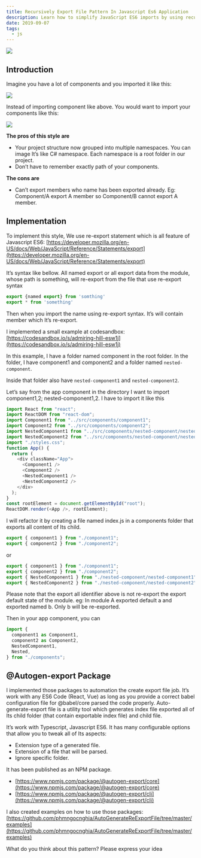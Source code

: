 ```yaml
---
title: Recursively Export File Pattern In Javascript Es6 Application
description: Learn how to simplify JavaScript ES6 imports by using recursive re-export patterns and automate index file creation with the @autogen-export package for cleaner component management.
date: 2019-09-07
tags:
  - js
---
```


![](assets/recursively-export-file-pattern-in-javascript-es6-application_08f14b555ce54599844167b5700622ca_md5.webp)

## Introduction

Imagine you have a lot of components and you imported it like this:

![](assets/recursively-export-file-pattern-in-javascript-es6-application_c733b9fb01a2eb50f4a8895d2cd68acd_md5.webp)

Instead of importing component like above. You would want to import your components like this:

![](assets/recursively-export-file-pattern-in-javascript-es6-application_024be7746f1d8a3f25ffad7888a47caf_md5.webp)

**The pros of this style are**

- Your project structure now grouped into multiple namespaces. You can image It’s like C# namespace. Each namespace is a root folder in our project.
- Don’t have to remember exactly path of your components.

**The cons are**

- Can’t export members who name has been exported already. Eg: Component/A export A member so Component/B cannot export A member.

## Implementation

To implement this style, We use re-export statement which is all feature of Javascript ES6: [https://developer.mozilla.org/en-US/docs/Web/JavaScript/Reference/Statements/export](https://developer.mozilla.org/en-US/docs/Web/JavaScript/Reference/Statements/export)

It’s syntax like bellow. All named export or all export data from the module, whose path is something, will re-export from the file that use re-export syntax

```javascript
export {named export} from 'somthing'
export * from 'something'
```

Then when you import the name using re-export syntax. It’s will contain member which It’s re-export.

I implemented a small example at codesandbox: [https://codesandbox.io/s/admiring-hill-esw1j](https://codesandbox.io/s/admiring-hill-esw1j)

In this example, I have a folder named component in the root folder. In the folder, I have component1 and component2 and a folder named `nested-component`.

Inside that folder also have `nested-component1` and `nested-component2`.

Let’s say from the app component in the directory I want to import component1,2; nested-component1,2. I have to import it like this

```javascript
import React from "react";
import ReactDOM from "react-dom";
import Component1 from "../src/components/component1";
import Component2 from "../src/components/component2";
import NestedComponent1 from "../src/components/nested-component/nested-component1";
import NestedComponent2 from "../src/components/nested-component/nested-component2";
import "./styles.css";
function App() {
  return (
    <div className="App">
      <Component1 />
      <Component2 />
      <NestedComponent1 />
      <NestedComponent2 />
    </div>
  );
}
const rootElement = document.getElementById("root");
ReactDOM.render(<App />, rootElement);
```

I will refactor it by creating a file named index.js in a components folder that exports all content of Its child.

```javascript
export { component1 } from "./component1";
export { component2 } from "./component2";
```

or

```javascript
export { component1 } from "./component1";
export { component2 } from "./component2";
export { NestedComponent1 } from "./nested-component/nested-component1";
export { NestedComponent2 } from "./nested-component/nested-component2";
```

Please note that the export all identifier above is not re-export the export default state of the module. eg: In module A exported default a and exported named b. Only b will be re-exported.

Then in your app component, you can

```javascript
import {
  component1 as Component1,
  component2 as Component2,
  NestedComponent1,
  Nested,
} from "./components";
```

## @Autogen-export Package

I implemented those packages to automation the create export file job. It’s work with any ES6 Code (React, Vue) as long as you provide a correct babel configuration file for @babel/core parsed the code properly.
Auto-generate-export file is a utility tool which generates index file exported all of Its child folder (that contain exportable index file) and child file.

It’s work with Typescript, Javascript ES6. It has many configurable options that allow you to tweak all of Its aspects:

- Extension type of a generated file.
- Extension of a file that will be parsed.
- Ignore specific folder.

It has been published as an NPM package.

- [https://www.npmjs.com/package/@autogen-export/core](https://www.npmjs.com/package/@autogen-export/core)
- [https://www.npmjs.com/package/@autogen-export/cli](https://www.npmjs.com/package/@autogen-export/cli)

I also created examples on how to use those packages: [https://github.com/phmngocnghia/AutoGenerateReExportFile/tree/master/examples](https://github.com/phmngocnghia/AutoGenerateReExportFile/tree/master/examples)

What do you think about this pattern? Please express your idea

